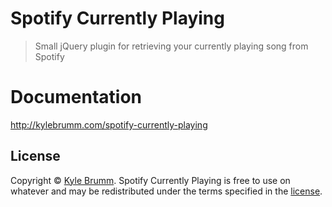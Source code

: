 # Spotify Currently Playing

> Small jQuery plugin for retrieving your currently playing song from Spotify

# Documentation

http://kylebrumm.com/spotify-currently-playing

## License

Copyright © [Kyle Brumm](http://kylebrumm.com). Spotify Currently Playing is free to use on whatever and may be redistributed under the terms specified in the [license](LICENSE.md).